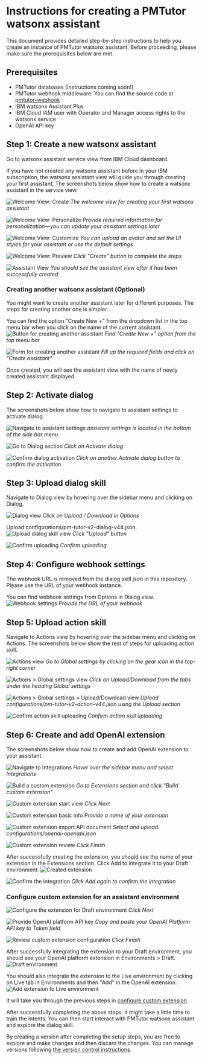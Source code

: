 # Instructions for creating a PMTutor watsonx assistant
This document provides detailed step-by-step instructions to help you create an instance of PMTutor watsonx assistant. 
Before proceeding, please make sure the prerequisites below are met.

## Prerequisites
* PMTutor databases (Instructions coming soon!)
* PMTutor webhook middleware: You can find the source code at [pmtutor-webhook](https://github.com/erasmus-chatlearn/pmtutor-webhook)
* IBM watsonx Assistant Plus
* IBM Cloud IAM user with Operator and Manager access rights to the watsonx service 
* OpenAI API key

## Step 1: Create a new watsonx assistant
Go to watsonx assistant service view from IBM Cloud dashboard.

If you have not created any watsonx assistant before in your IBM subscription, the watsonx assistant view will guide you
through creating your first assistant. The screenshots below show how to create a watsonx assistant in the service view.

![Welcome View: Create](./images/create-watsonx-assistant-first-time-1.png)
*The welcome view for creating your first watsonx assistant*

![Welcome View: Personalize](./images/create-watsonx-assistant-first-time-2.png)
*Provide required information for personalization&mdash;you can update your assistant settings later*

![Welcome View: Customize](./images/create-watsonx-assistant-first-time-3.png)
*You can upload an avatar and set the UI styles for your assistant or use the default settings*

![Welcome View: Preview](./images/create-watsonx-assistant-first-time-4.png)
*Click "Create" button to complete the steps*

![Assistant View](./images/create-watsonx-assistant-first-time-5.png)
*You should see the assistant view after it has been successfully created*

### Creating another watsonx assistant (Optional)
You might want to create another assistant later for different purposes. The steps for creating another one is simpler.

You can find the option "Create New +" from the dropdown list in the top menu bar when
you click on the name of the current assistant.
![Button for creating another assistant](./images/create-another-watsonx-assistant-1.png)
*Find "Create New +" option from the top menu bar*

![Form for creating another assistant](./images/create-another-watsonx-assistant-2.png)
*Fill up the required fields and click on "Create assistant"*

Once created, you will see the assistant view with the name of newly created assistant displayed. 

## Step 2: Activate dialog
The screenshots below show how to navigate to assistant settings to activate dialog.

![Navigate to assistant settings](./images/activate-dialog-1.png)
*assistant settings is located in the bottom of the side bar menu*

![Go to Dialog section](./images/activate-dialog-2.png)
*Click on Activate dialog*

![Confirm dialog activation](./images/activate-dialog-3.png)
*Click on another Activate dialog button to confirm the activation*

## Step 3: Upload dialog skill
Navigate to Dialog view by hovering over the sidebar menu and clicking on Dialog.

![Dialog view](./images/upload-dialog-1.png)
*Click on Upload / Download in Options*

Upload configurations/pm-tutor-v2-dialog-v44.json.
![Upload dialog skill view](./images/upload-dialog-2.png)
*Click "Upload" button*

![Confirm uploading](./images/upload-dialog-3.png)
*Confirm uploading*

## Step 4: Configure webhook settings
The webhook URL is removed from the dialog skill json in this repository. Please use the URL of your webhook instance.

You can find webhook settings from Options in Dialog view.
![Webhook settings](./images/webhook-settings.png)
*Provide the URL of your webhook*

## Step 5: Upload action skill
Navigate to Actions view by hovering over the sidebar menu and clicking on Actions. The screenshots below show the rest
of steps for uploading action skill.

![Actions view](./images/upload-action-1.png)
*Go to Global settings by clicking on the gear icon in the top-right corner*

![Actions > Global settings view](./images/upload-action-2.png)
*Click on Upload/Download from the tabs under the heading Global settings*

![Actions > Global settings > Upload/Download view](./images/upload-action-3.png)
*Upload configurations/pm-tutor-v2-action-v44.json using the Upload section*

![Confirm action skill uploading](./images/upload-action-4.png)
*Confirm action skill uploading*

## Step 6: Create and add OpenAI extension
The screenshots below show how to create and add OpenAI extension to your assistant.

![Navigate to Integrations](./images/create-oai-extension-1.png)
*Hover over the sidebar menu and select Integrations*

![Build a custom extension](./images/create-oai-extension-2.png)
*Go to Extensions section and click "Build custom extension"*

![Custom extension start view](./images/create-oai-extension-3.png)
*Click Next*

![Custom extension basic info](./images/create-oai-extension-4.png)
*Provide a name of your extension*

![Custom extension import API document](./images/create-oai-extension-5.png)
*Select and upload configurations/openai-openapi.json*

![Custom extension review](./images/create-oai-extension-6.png)
*Click Finish*

After successfully creating the extension, you should see the name of your extension in the Extensions section.
Click Add to integrate it to your Draft environment.
![Created extension](./images/create-oai-extension-7.png)

![Confirm the integration](./images/create-oai-extension-8.png)
*Click Add again to confirm the integration*

### Configure custom extension for an assistant environment

![Configure the extension for Draft environment](./images/create-oai-extension-9.png)
*Click Next*

![Provide OpenAI platform API key](./images/create-oai-extension-10.png)
*Copy and paste your OpenAI Platform API key to Token field*

![Review custom extension configuration](./images/create-oai-extension-11.png)
*Click Finish*

After successfully integrating the extension to your Draft environment, you should see your OpenAI platform extension in 
Environments > Draft.
![Draft environment](./images/create-oai-extension-12.png)

You should also integrate the extension to the Live environment by clicking on Live tab in Environments and then "Add" 
in the OpenAI extension.
![Add extension to Live environment](./images/create-oai-extension-13.png)

It will take you through the previous steps in [configure custom extension](#configure-custom-extension-for-an-assistant-environment).

After successfully completing the above steps, it might take a little time to train the intents. You can then
start interact with PMTutor watsonx assistant and explore the dialog skill.

By creating a version after completing the setup steps, you are free to explore and make changes and then discard the changes. 
You can manage versions following [the version control instructions](../development/development.md#familiarize-with-watsonx-assistant-version-control).


